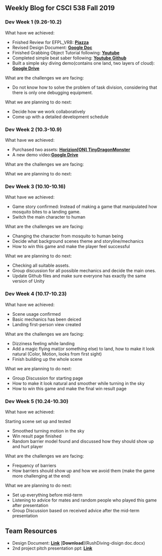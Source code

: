 ## Weekly Blog for CSCI 538 Fall 2019
### Dev Week 1 (9.26-10.2)
What have we achieved:
* Fnished Review for EFPL_VRB: [**Piazza**](https://piazza.com/class/jv4uff58gjj3se?cid=96)
* Revised Design Document: [**Google Doc**](https://docs.google.com/document/d/19N5vguExpMt9sz03MD6xMC7tzFUjFZfkoN-_O45qTAE/edit) 
* Finished Grabbing Object Tutorial following: [**Youtube**](https://www.youtube.com/watch?v=sxvKGVDmYfY&t=61s)
* Completed simple beat saber following: [**Youtube**](https://www.youtube.com/watch?v=gh4k0Q1Pl7E),[**Github**](https://github.com/ImmersiveAtUva/HooHacks-Beat-Saber)
* Built a simple sky diving demo(contains one land, two layers of cloud): [**Google Drive**](https://drive.google.com/file/d/1syMrh9E1hZDOOAQO9LhWwBZP24k_Fuzm/view?usp=sharing)

What are the challenges we are facing:
* Do not know how to solve the problem of task division, considering that there is only one debugging equipment.

What we are planning to do next:
* Decide how we work collaboratively
* Come up with a detailed development schedule

### Dev Week 2 (10.3-10.9)
What have we achieved:
* Purchased two assets: [**Horizion[ON]**](https://assetstore.unity.com/packages/tools/terrain/horizon-on-31861),[**TinyDragonMonster**](https://assetstore.unity.com/packages/3d/characters/tinydragonmonster-143747)
* A new demo video:[**Google Drive**](https://drive.google.com/a/usc.edu/file/d/1rl_wLszay-dfrV7YKDHo7zEqufTeJlkf/view?usp=sharing)

What are the challenges we are facing:

What we are planning to do next:

### Dev Week 3 (10.10-10.16)
What have we achieved:

* Game story confirmed: 
  Instead of making a game that manipulated how mosquito bites to a landing game.
* Switch the main character to human


What are the challenges we are facing:

* Changing the character from mosquito to human being
* Decide what background scenes theme and storyline/mechanics
* How to win this game and make the player feel successful

What we are planning to do next:

* Checking all suitable assets.
* Group discussion for all possible mechanics and decide the main ones.
* Update Github files and make sure everyone has exactly the same version of Unity

### Dev Week 4 (10.17-10.23)
What have we achieved:

* Scene usage confirmed
* Basic mechanics has been deiced
* Landing first-person view created

What are the challenges we are facing:

* Dizziness feeling while landing
* Add a magic flying mat(or something else) to land, how to make it look natural (Color, Motion, looks from first sight)
* Finish building up the whole scene

What we are planning to do next:

* Group Discussion for starting page
* How to make it look natural and smoother while turning in the sky
* How to win this game and make the final win result page

### Dev Week 5 (10.24-10.30)
What have we achieved:

Starting scene set up and tested

* Smoothed turning motion in the sky
* Win result page finished
* Random barrier model found and discussed how they should show up and hurt player

What are the challenges we are facing:

* Frequency of barriers 
* How barriers should show up and how we avoid them (make the game more challenging at the end)

What we are planning to do next:

* Set up everything before mid-term
* Listening to advice for mates and random people who played this game after presentation
* Group Discussion based on received advice after the mid-term presentation


## Team Resources
* Design Document: [**Link**](https://docs.google.com/document/d/19N5vguExpMt9sz03MD6xMC7tzFUjFZfkoN-_O45qTAE/edit) [**Download**](RushDiving-disign doc.docx)
* 2nd project pitch presentation ppt: [**Link**](https://docs.google.com/presentation/d/1E8LGEj0UPF8qesy_zNgi-hjIeKeVihfnRKT3FRUYJCk/edit#slide=id.g1f87997393_0_782)
